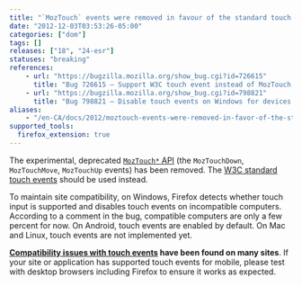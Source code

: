 ```yaml
---
title: "`MozTouch` events were removed in favour of the standard touch events"
date: "2012-12-03T03:53:26-05:00"
categories: ["dom"]
tags: []
releases: ["18", "24-esr"]
statuses: "breaking"
references:
    - url: "https://bugzilla.mozilla.org/show_bug.cgi?id=726615"
      title: "Bug 726615 – Support W3C touch event instead of MozTouch event"
    - url: "https://bugzilla.mozilla.org/show_bug.cgi?id=798821"
      title: "Bug 798821 – Disable touch events on Windows for devices that do not support touch input"
aliases:
    - "/en-CA/docs/2012/moztouch-events-were-removed-in-favor-of-the-standard-touch-events/"
supported_tools:
  firefox_extension: true
---
```

The experimental, deprecated [`MozTouch*` API](https://developer.mozilla.org/docs/Web/Guide/DOM/Events/Touch_events_%28Mozilla_experimental%29) (the `MozTouchDown`, `MozTouchMove`, `MozTouchUp` events) has been removed. The [W3C standard touch events](https://developer.mozilla.org/docs/Web/Guide/DOM/Events/Touch_events) should be used instead.

To maintain site compatibility, on Windows, Firefox detects whether touch input is supported and disables touch events on incompatible computers. According to a comment in the bug, compatible computers are only a few percent for now. On Android, touch events are enabled by default. On Mac and Linux, touch events are not implemented yet.

**[Compatibility issues with touch events](https://bugzilla.mozilla.org/showdependencytree.cgi?id=806805&hide_resolved=1) have been found on many sites**. If your site or application has supported touch events for mobile, please test with desktop browsers including Firefox to ensure it works as expected.
